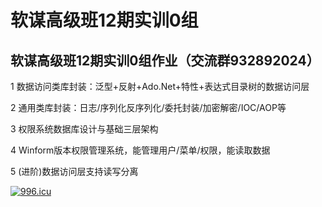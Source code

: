 # 软谋高级班12期实训0组
## 软谋高级班12期实训0组作业（交流群932892024）
1 数据访问类库封装：泛型+反射+Ado.Net+特性+表达式目录树的数据访问层

2 通用类库封装：日志/序列化反序列化/委托封装/加密解密/IOC/AOP等

3 权限系统数据库设计与基础三层架构

4 Winform版本权限管理系统，能管理用户/菜单/权限，能读取数据

5 (进阶)数据访问层支持读写分离 



[![996.icu](https://img.shields.io/badge/link-996.icu-red.svg)](https://996.icu)
